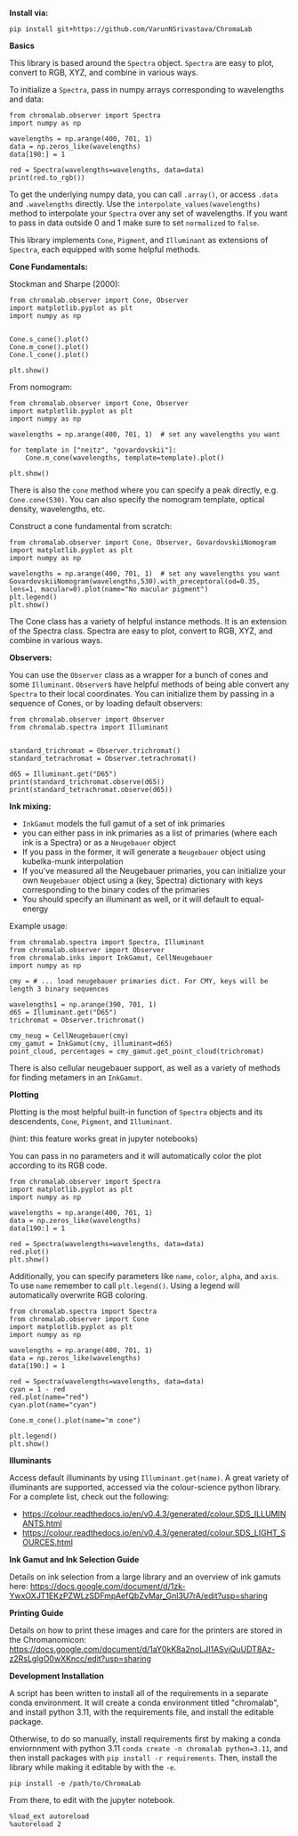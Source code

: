 **Install via:**

```
pip install git+https://github.com/VarunNSrivastava/ChromaLab
```
**Basics**

This library is based around the `Spectra` object. 
`Spectra` are easy to plot, convert to RGB, XYZ, and combine in various ways.

To initialize a `Spectra`, pass in numpy arrays corresponding to wavelengths and data:

```
from chromalab.observer import Spectra
import numpy as np

wavelengths = np.arange(400, 701, 1)
data = np.zeros_like(wavelengths)
data[190:] = 1

red = Spectra(wavelengths=wavelengths, data=data)
print(red.to_rgb())
```

To get the underlying numpy data, you can call `.array()`, or access `.data` and `.wavelengths` directly. 
Use the `interpolate_values(wavelengths)` method to interpolate your `Spectra` over any set of wavelengths.
If you want to pass in data outside 0 and 1 make sure to set `normalized` to `false`.

This library implements `Cone`, `Pigment`, and `Illuminant` as extensions of `Spectra`,
each equipped with some helpful methods. 

**Cone Fundamentals:**

Stockman and Sharpe (2000):

```
from chromalab.observer import Cone, Observer
import matplotlib.pyplot as plt
import numpy as np


Cone.s_cone().plot()
Cone.m_cone().plot()
Cone.l_cone().plot()

plt.show()
```


From nomogram:

```
from chromalab.observer import Cone, Observer
import matplotlib.pyplot as plt
import numpy as np

wavelengths = np.arange(400, 701, 1)  # set any wavelengths you want

for template in ["neitz", "govardovskii"]:
    Cone.m_cone(wavelengths, template=template).plot()

plt.show()
```

There is also the `cone` method where you can specify a peak directly, e.g. ``Cone.cone(530)``. You can also specify the
nomogram template, optical density, wavelengths, etc. 

Construct a cone fundamental from scratch:

```
from chromalab.observer import Cone, Observer, GovardovskiiNomogram
import matplotlib.pyplot as plt
import numpy as np

wavelengths = np.arange(400, 701, 1)  # set any wavelengths you want
GovardovskiiNomogram(wavelengths,530).with_preceptoral(od=0.35, lens=1, macular=0).plot(name="No macular pigment")
plt.legend()
plt.show()
```

The Cone class has a variety of helpful instance methods. It is an extension of the Spectra class. 
Spectra are easy to plot, convert to RGB, XYZ, and combine in various ways.

**Observers:**

You can use the `Observer` class as a wrapper for a bunch of cones and some `Illuminant`. 
`Observer`s have helpful methods of being able convert any `Spectra` to their local coordinates.
You can initialize them by passing in a sequence of Cones, or by loading default observers:

```
from chromalab.observer import Observer
from chromalab.spectra import Illuminant


standard_trichromat = Observer.trichromat()
standard_tetrachromat = Observer.tetrachromat()

d65 = Illuminant.get("D65")
print(standard_trichromat.observe(d65))
print(standard_tetrachromat.observe(d65))
```

**Ink mixing:**

- `InkGamut` models the full gamut of a set of ink primaries
- you can either pass in ink primaries as a list of primaries (where each ink is a Spectra) or as a `Neugebauer` object
- If you pass in the former, it will generate a `Neugebauer` object using kubelka-munk interpolation
- If you've measured all the Neugebauer primaries, you can initialize your own `Neugebauer` object using a (key, Spectra) dictionary with keys corresponding to the binary codes of the primaries
- You should specify an illuminant as well, or it will default to equal-energy

Example usage:

```
from chromalab.spectra import Spectra, Illuminant
from chromalab.observer import Observer
from chromalab.inks import InkGamut, CellNeugebauer
import numpy as np

cmy = # ... load neugebauer primaries dict. For CMY, keys will be length 3 binary sequences

wavelengths1 = np.arange(390, 701, 1)
d65 = Illuminant.get("D65")
trichromat = Observer.trichromat()

cmy_neug = CellNeugebauer(cmy)
cmy_gamut = InkGamut(cmy, illuminant=d65)
point_cloud, percentages = cmy_gamut.get_point_cloud(trichromat)

```

There is also cellular neugebauer support, as well as a variety of methods for finding metamers in an `InkGamut`. 


**Plotting**

Plotting is the most helpful built-in function of `Spectra` objects and its descendents, `Cone`, `Pigment`, and `Illuminant`.

(hint: this feature works great in jupyter notebooks)

You can pass in no parameters and it will automatically color the plot according to its RGB code. 

```
from chromalab.observer import Spectra
import matplotlib.pyplot as plt
import numpy as np

wavelengths = np.arange(400, 701, 1)
data = np.zeros_like(wavelengths)
data[190:] = 1

red = Spectra(wavelengths=wavelengths, data=data)
red.plot()
plt.show()
```

Additionally, you can specify parameters like `name`, `color`, `alpha`, and `axis`. To use `name` remember to call
`plt.legend()`. Using a legend will automatically overwrite RGB coloring. 

```
from chromalab.spectra import Spectra
from chromalab.observer import Cone
import matplotlib.pyplot as plt
import numpy as np

wavelengths = np.arange(400, 701, 1)
data = np.zeros_like(wavelengths)
data[190:] = 1

red = Spectra(wavelengths=wavelengths, data=data)
cyan = 1 - red
red.plot(name="red")
cyan.plot(name="cyan")

Cone.m_cone().plot(name="m cone")

plt.legend()
plt.show()
```

**Illuminants**

Access default illuminants by using `Illuminant.get(name)`. A great variety of illuminants are supported,
accessed via the colour-science python library. For a complete list, check out the following:

- https://colour.readthedocs.io/en/v0.4.3/generated/colour.SDS_ILLUMINANTS.html
- https://colour.readthedocs.io/en/v0.4.3/generated/colour.SDS_LIGHT_SOURCES.html


**Ink Gamut and Ink Selection Guide**

Details on ink selection from a large library and an overview of ink gamuts here: https://docs.google.com/document/d/1zk-YwxOXJT1EKzPZWLzSDFmpAefQbZvMar_Gnl3U7rA/edit?usp=sharing

**Printing Guide**

Details on how to print these images and care for the printers are stored in the Chromanomicon: https://docs.google.com/document/d/1aY0kK8a2noLJI1ASviQuUDT8Az-z2RsLglgO0wXKncc/edit?usp=sharing

**Development Installation**

A script has been written to install all of the requirements in a separate conda environment. It will create a conda environment titled "chromalab", and install python 3.11, with the requirements file, and install the editable package. 

Otherwise, to do so manually, install requirements first by making a conda enviornnment with python 3.11 `conda create -n chromalab python=3.11`, and then install packages with `pip install -r requirements`. Then, install the library while making it editable by with the `-e`. 
```
pip install -e /path/to/ChromaLab
```

From there, to edit with the jupyter notebook.
```
%load_ext autoreload
%autoreload 2
```
